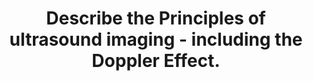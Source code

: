 ---
title: "Describe the Principles of ultrasound imaging - including the Doppler Effect."
entityType: SAQ
exam: PEX
college: CICM
year: 2007
sitting: B
question: 4
passRate: 57
EC_expectedDomains:
- "It was expected candidates would outline the underlying principles of ultrasound imaging (reflection, scattering, refraction, and attenuation) and discuss that the basic image is the result of reflection of the transmitted ultrasound wave."
- "Specific comment on the Doppler Effect was required."
- "It was expected candidates would described that it refers to the change in frequency of a sound wave reflected by a moving target and that the reflected frequency differs if moving toward or away."
- "While high levels of technical details were not required the answer should include a mention of the use a piezoelectric transducer and that an ultrasound beam has 3 dimensions - Axial, Elevation and Lateral."
- "Some comment of the modes of Display (A= Amplitude, M = Time Motion, 2D, etc) was expected."
EC_extraCredit:
- "Extra credit was given for answers that included details regarding limits of depth of penetration (longer wavelength penetrate deeper, but loose image quality with longer wavelengths) and the varying properties of human tissue regarding refraction and attenuation (little refraction (path deviation) in human tissue and air attenuates)."
- "Correctly stating that the reflected Frequency is Higher Towards and Lower Away scored additional marks."
- "Comments concerning obtaining the best Doppler images with lower frequencies (opposite to ultrasound) and colour Doppler attracted additional marks."
EC_extraCredit:
- "Most candidates appreciated that the amplitude of the reflected echo is a function of the acoustic mismatch of the tissues and the angle of incidence and many candidates provided details mathematical descriptions concerning these principles."
---